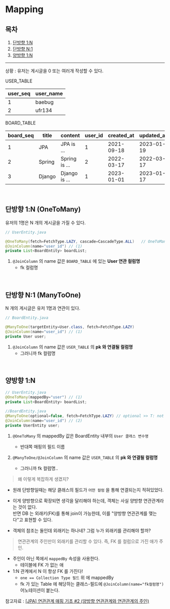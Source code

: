 # Mapping

## 목차

1. [단방향 1:N](#단방향-1:N-(OneToMany))
2. [단방향 N:1](#단방향-N:1-(ManyToOne))
3. [양방향 1:N](#양방향-1:N)

---

상황 : 유저는 게시글을 0 또는 여러개 작성할 수 있다.

USER_TABLE

| user_seq | user_name | 
|---|---|
| 1 | baebug |
| 2 | ufr134 |

BOARD_TABLE

| board_seq | title | content | user_id | created_at | updated_at |
|---|---|---|---|---|---|
| 1 | JPA | JPA is ... | 1 | 2021-09-18 | 2023-01-19 |
| 2 | Spring | Spring is ... | 2 | 2022-03-17 | 2022-03-17 |
| 3 | Django | Django is ... | 1 | 2023-01-01 | 2023-01-17 |
  
</br>

## 단방향 1:N (OneToMany)

유저의 1명은 N 개의 게시글을 가질 수 있다.

```java
// UserEntity.java

@OneToMany(fetch=FetchType.LAZY, cascade=CascadeType.ALL)   // OneToMany 의 기본 fetch 전략은 LAZY 이다.
@JoinColumn(name="user_id") // (1)
private List<BoardEntity> boardList;
```

1. `@JoinColumn` 의 name 값은 `BOARD_TABLE` 에 있는 **User 연관 컬럼명**
    - fk 컬럼명

</br>
  
## 단방향 N:1 (ManyToOne)

N 개의 게시글은 유저 1명과 연관이 있다.

```java
// BoardEntity.java

@ManyToOne(targetEntity=User.class, fetch=FetchType.LAZY)
@JoinColumn(name="user_id") // (1)
private User user;
```

1. `@JoinColumn` 의 name 값은 `USER_TABLE` 의 **pk 와 연결될 컬럼명**
    - 그러니까 fk 컬럼명
  
</br>

## 양방향 1:N

```java
// UserEntity.java
@OneToMany(mappedBy="user") // (1)
private List<BoardEntity> boardList;

//BoardEntity.java
@ManyToOne(optional=false, fetch=FetchType.LAZY) // optional >> T: not null, F: nullable
@JoinColumn(name="user_id") // (2)
private UserEntity user;
```

1. `@OneToMany` 의 mappedBy 값은 BoardEntity 내부의 `User 클래스 변수명`
    - 반대쪽 매핑의 필드 이름

2. `@ManyToOne/@JoinColumn` 의 name 값은 `USER_TABLE` 의 **pk 와 연결될 컬럼명**
    - 그러니까 fk 컬럼명..

> 왜 이렇게 복잡하게 생겼지?

- 원래 단방향일때는 해당 클래스의 필드가 `어떤 컬럼` 을 통해 연결되는지 적혀있었다.

- 이게 양방향으로 확장되면 생각을 달리해야 하는데, 객체는 사실 양방향 연관관계라는 것이 없다.  
반면 DB 는 외래키(FK)를 통해 join이 가능한데, 이를 "양방향 연관관계를 맺는다"고 표현할 수 있다.

- 객체의 참조는 둘인데 외래키는 하나네? 그럼 누가 외래키를 관리해야 할까?

> 연관관계의 주인만이 외래키를 관리할 수 있다. 즉, FK 를 컬럼으로 가진 애가 주인.

- 주인이 아닌 쪽에서 `mappedBy` 속성을 사용한다.
    - 테이블에 FK 가 없는 애
- 1:N 관계에서 N 이 항상 FK 를 가진다!
    - `one == Collection Type 필드` 위 에 mappedBy
    - fk 가 있는 Table 에 해당하는 클래스-필드에 `@JoinColumn(name="fk컬럼명")` 어노테이션이 붙는다.

참고자료 : [[JPA] 연관관계 매핑 기초 #2 (양방향 연관관계와 연관관계의 주인)](https://velog.io/@conatuseus/%EC%97%B0%EA%B4%80%EA%B4%80%EA%B3%84-%EB%A7%A4%ED%95%91-%EA%B8%B0%EC%B4%88-2-%EC%96%91%EB%B0%A9%ED%96%A5-%EC%97%B0%EA%B4%80%EA%B4%80%EA%B3%84%EC%99%80-%EC%97%B0%EA%B4%80%EA%B4%80%EA%B3%84%EC%9D%98-%EC%A3%BC%EC%9D%B8)
